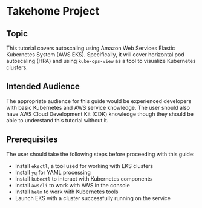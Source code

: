 # Takehome Project

## Topic

This tutorial covers autoscaling using Amazon Web Services Elastic Kubernetes System (AWS EKS). Specifically, it will cover horizontal pod autoscaling (HPA) and using `kube-ops-view` as a tool to visualize Kubernetes clusters.

## Intended Audience

The appropriate audience for this guide would be experienced developers with basic Kubernetes and AWS service knowledge. The user should also have AWS Cloud Development Kit (CDK) knowledge though they should be able to understand this tutorial without it. 

## Prerequisites

The user should take the following steps before proceeding with this guide:
- Install `eksctl`, a tool used for working with EKS clusters
- Install `yq` for YAML processing
- Install `kubectl` to interact with Kubernetes components
- Install `awscli` to work with AWS in the console
- Install `helm` to work with Kubernetes tools
- Launch EKS with a cluster successfully running on the service

